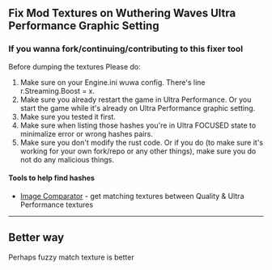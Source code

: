 ## Fix Mod Textures on Wuthering Waves Ultra Performance Graphic Setting
### If you wanna fork/continuing/contributing to this fixer tool
Before dumping the textures
Please do:
1. Make sure on your Engine.ini wuwa config. There's line r.Streaming.Boost = x.
2. Make sure you already restart the game in Ultra Performance. Or you start the game while it's already on Ultra Performance graphic setting.
3. Make sure you tested it first.
4. Make sure when listing those hashes you're in Ultra FOCUSED state to minimalize error or wrong hashes pairs.
5. Make sure you don't modify the rust code. Or if you do (to make sure it's working for your own fork/repo or any other things), make sure you do not do any malicious things.

#### Tools to help find hashes
- [Image Comparator](https://github.com/Aglglg/Image-Comparator) - get matching textures between Quality & Ultra Performance textures

---
## Better way
Perhaps fuzzy match texture is better
